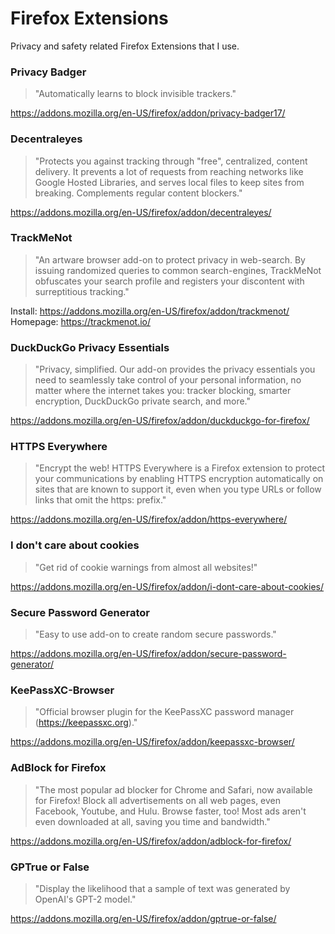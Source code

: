 # Firefox Extensions

Privacy and safety related Firefox Extensions that I use.


### Privacy Badger
> "Automatically learns to block invisible trackers."

https://addons.mozilla.org/en-US/firefox/addon/privacy-badger17/


### Decentraleyes
> "Protects you against tracking through "free", centralized, content delivery. It prevents a lot of requests from reaching networks like Google Hosted Libraries, and serves local files to keep sites from breaking. Complements regular content blockers."

https://addons.mozilla.org/en-US/firefox/addon/decentraleyes/


### TrackMeNot
> "An artware browser add-on to protect privacy in web-search. By issuing randomized queries to common search-engines, TrackMeNot obfuscates your search profile and registers your discontent with surreptitious tracking."

Install: https://addons.mozilla.org/en-US/firefox/addon/trackmenot/</br>
Homepage: https://trackmenot.io/


### DuckDuckGo Privacy Essentials
> "Privacy, simplified. Our add-on provides the privacy essentials you need to seamlessly take control of your personal information, no matter where the internet takes you: tracker blocking, smarter encryption, DuckDuckGo private search, and more."

https://addons.mozilla.org/en-US/firefox/addon/duckduckgo-for-firefox/


### HTTPS Everywhere
> "Encrypt the web! HTTPS Everywhere is a Firefox extension to protect your communications by enabling HTTPS encryption automatically on sites that are known to support it, even when you type URLs or follow links that omit the https: prefix."

https://addons.mozilla.org/en-US/firefox/addon/https-everywhere/


### I don't care about cookies
> "Get rid of cookie warnings from almost all websites!"

https://addons.mozilla.org/en-US/firefox/addon/i-dont-care-about-cookies/


### Secure Password Generator
> "Easy to use add-on to create random secure passwords."

https://addons.mozilla.org/en-US/firefox/addon/secure-password-generator/


### KeePassXC-Browser
> "Official browser plugin for the KeePassXC password manager (https://keepassxc.org)."

https://addons.mozilla.org/en-US/firefox/addon/keepassxc-browser/


### AdBlock for Firefox
> "The most popular ad blocker for Chrome and Safari, now available for Firefox! Block all advertisements on all web pages, even Facebook, Youtube, and Hulu. Browse faster, too! Most ads aren't even downloaded at all, saving you time and bandwidth."

https://addons.mozilla.org/en-US/firefox/addon/adblock-for-firefox/


### GPTrue or False
> "Display the likelihood that a sample of text was generated by OpenAI's GPT-2 model."

https://addons.mozilla.org/en-US/firefox/addon/gptrue-or-false/


